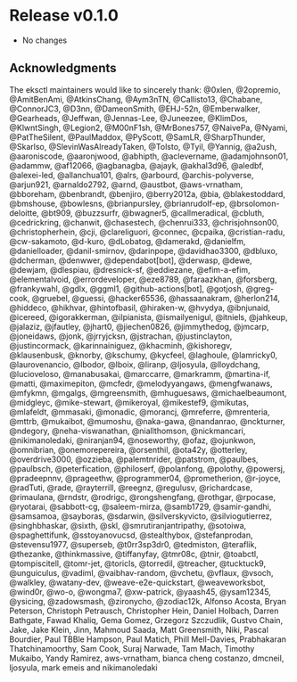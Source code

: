 # Release v0.1.0

* No changes

## Acknowledgments
The eksctl maintainers would like to sincerely thank:
@0xlen, @2opremio, @AmitBenAmi, @AtkinsChang, @Aym3nTN, @Callisto13, @Chabane, @ConnorJC3, @D3nn, @DameonSmith, @EHJ-52n, @Emberwalker, @Gearheads, @Jeffwan, @Jennas-Lee, @Juneezee, @KlimDos, @KlwntSingh, @Legion2, @M00nF1sh, @MrBones757, @NaivePa, @Nyami, @PatTheSilent, @PaulMaddox, @PyScott, @SamLR, @SharpThunder, @Skarlso, @SlevinWasAlreadyTaken, @Tolsto, @Tyil, @Yannig, @a2ush, @aaroniscode, @aaronjwood, @abhipth, @aclevername, @adamjohnson01, @adammw, @af12066, @agbanagba, @ajayk, @akhal3d96, @aledbf, @alexei-led, @allanchua101, @alrs, @arbourd, @archis-polyverse, @arjun921, @arnaldo2792, @arnd, @austbot, @aws-vrnatham, @bboreham, @benbrandt, @benjiro, @berry2012a, @bia, @blakestoddard, @bmshouse, @bowlesns, @brianpursley, @brianrudolf-ep, @brsolomon-deloitte, @bt909, @buzzsurfr, @bwagner5, @callmeradical, @cbluth, @cedrickring, @chanwit, @chasestech, @chenrui333, @chrisjohnson00, @christopherhein, @cji, @clareliguori, @connec, @cpaika, @cristian-radu, @cw-sakamoto, @d-kuro, @dLobatog, @damerakd, @danielfm, @danielloader, @danil-smirnov, @darinpope, @davidhao3300, @dbluxo, @dcherman, @denwwer, @dependabot[bot], @derwasp, @dewe, @dewjam, @dlespiau, @dresnick-sf, @eddiezane, @efim-a-efim, @elementalvoid, @errordeveloper, @eze8789, @faraazkhan, @forsberg, @frankywahl, @gdlx, @ggml1, @github-actions[bot], @gotjosh, @greg-cook, @gruebel, @guessi, @hacker65536, @hassaanakram, @herlon214, @hiddeco, @hikhvar, @hintofbasil, @hiraken-w, @hvydya, @ibnjunaid, @icereed, @igorakkerman, @ilpianista, @ismailyenigul, @itniels, @jahkeup, @jalaziz, @jfautley, @jhart0, @jiechen0826, @jimmythedog, @jmcarp, @joneidaws, @jonk, @jrryjcksn, @jstrachan, @justinclayton, @justincormack, @karinnainiguez, @khacminh, @kishoregv, @klausenbusk, @knorby, @kschumy, @kycfeel, @laghoule, @lamricky0, @laurovenancio, @lbodor, @lboix, @liranp, @ljosyula, @lloydchang, @lucioveloso, @manabusakai, @marccarre, @markramm, @martina-if, @matti, @maximepiton, @mcfedr, @melodyyangaws, @mengfwanaws, @mfykmn, @mgalgs, @mgreensmith, @mhuguesaws, @michaelbeaumont, @midgleyc, @mike-stewart, @mikeroyal, @mikestef9, @mikutas, @mlafeldt, @mmasaki, @monadic, @morancj, @mreferre, @mrenteria, @mttrb, @mukaibot, @mumoshu, @naka-gawa, @nandanrao, @nckturner, @ndegory, @neha-viswanathan, @niallthomson, @nickmancari, @nikimanoledaki, @niranjan94, @noseworthy, @ofaz, @ojunkwon, @omnibrian, @onemorepereira, @orsenthil, @ota42y, @otterley, @overdrive3000, @ozzieba, @palemtnrider, @patstrom, @paulbes, @paulbsch, @peterfication, @philoserf, @polanfong, @polothy, @powersj, @pradeepnnv, @prageethw, @programmer04, @prometherion, @r-joyce, @radTuti, @rade, @rayterrill, @reegnz, @regulusv, @richardcase, @rimaulana, @rndstr, @rodrigc, @rongshengfang, @rothgar, @rpocase, @ryotarai, @sabbott-cg, @saleem-mirza, @samb1729, @samir-gandhi, @samsamoa, @sayboras, @sdarwin, @silverskyvicto, @silviogutierrez, @singhbhaskar, @sixth, @skl, @smrutiranjantripathy, @sotoiwa, @spaghettifunk, @sstoyanovucsd, @stealthybox, @stefanprodan, @stevensu1977, @superseb, @t0rr3sp3dr0, @tedmiston, @teraflik, @thezanke, @thinkmassive, @tiffanyfay, @tmr08c, @tnir, @toabctl, @tompiscitell, @tomr-jet, @toricls, @torredil, @treacher, @tucktuck9, @unguiculus, @vadiml, @vaibhav-random, @vchetu, @vflaux, @vsoch, @walkley, @watany-dev, @weave-e2e-quickstart, @weaveworksbot, @wind0r, @wo-o, @wongma7, @xw-patrick, @yaash45, @ysam12345, @ysicing, @zadowsmash, @zironycho, @zodiac12k, Alfonso Acosta, Bryan Peterson, Christoph Petrausch, Christopher Hein, Daniel Holbach, Darren Bathgate, Fawad Khaliq, Gema Gomez, Grzegorz Szczudlik, Gustvo Chain, Jake, Jake Klein, Jinn, Mahmoud Saada, Matt Greensmith, Niki, Pascal Bourdier, Paul TBBle Hampson, Paul Matich, Phill Mell-Davies, Prabhakaran Thatchinamoorthy, Sam Cook, Suraj Narwade, Tam Mach, Timothy Mukaibo, Yandy Ramirez, aws-vrnatham, bianca cheng costanzo, dmcneil, ljosyula, mark emeis and nikimanoledaki

